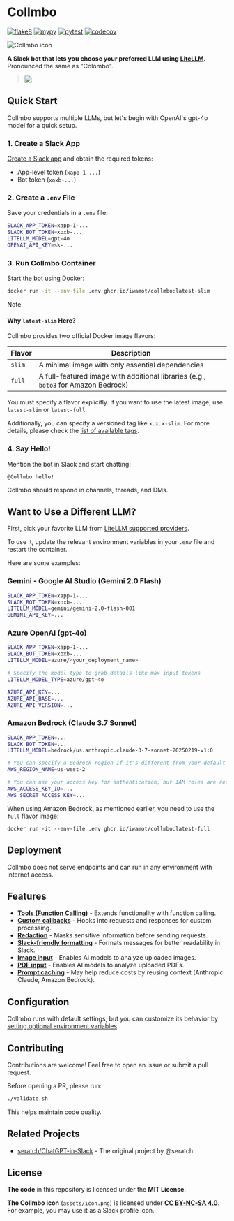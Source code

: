 # Collmbo

[![flake8](https://github.com/iwamot/collmbo/actions/workflows/flake8.yml/badge.svg)](https://github.com/iwamot/collmbo/actions/workflows/flake8.yml)
[![mypy](https://github.com/iwamot/collmbo/actions/workflows/mypy.yml/badge.svg)](https://github.com/iwamot/collmbo/actions/workflows/mypy.yml)
[![pytest](https://github.com/iwamot/collmbo/actions/workflows/tests.yml/badge.svg)](https://github.com/iwamot/collmbo/actions/workflows/tests.yml)
[![codecov](https://codecov.io/gh/iwamot/collmbo/branch/main/graph/badge.svg)](https://app.codecov.io/gh/iwamot/collmbo)

![Collmbo icon](https://github.com/user-attachments/assets/b13da1c7-5d2f-4ad3-8c5b-9ef4e500deb8)

**A Slack bot that lets you choose your preferred LLM using [LiteLLM](https://github.com/BerriAI/litellm).** Pronounced the same as "Colombo".

> ![](https://github.com/user-attachments/assets/a377b868-3673-4798-b415-44e674cf7ae6)

## Quick Start

Collmbo supports multiple LLMs, but let's begin with OpenAI's gpt-4o model for a quick setup.

### 1. Create a Slack App

[Create a Slack app](https://github.com/iwamot/collmbo/wiki/Creating-a-Slack-App) and obtain the required tokens:

- App-level token (`xapp-1-...`)
- Bot token (`xoxb-...`)

### 2. Create a `.env` File

Save your credentials in a `.env` file:

```sh
SLACK_APP_TOKEN=xapp-1-...
SLACK_BOT_TOKEN=xoxb-...
LITELLM_MODEL=gpt-4o
OPENAI_API_KEY=sk-...
```

### 3. Run Collmbo Container

Start the bot using Docker:

```sh
docker run -it --env-file .env ghcr.io/iwamot/collmbo:latest-slim
```

> [!NOTE]
>
> #### Why `latest-slim` Here?
>
> Collmbo provides two official Docker image flavors:
>
> | Flavor | Description |
> |--------|-------------|
> | `slim` | A minimal image with only essential dependencies |
> | `full` | A full-featured image with additional libraries (e.g., `boto3` for Amazon Bedrock) |
>
> You must specify a flavor explicitly. If you want to use the latest image, use `latest-slim` or `latest-full`.
>
> Additionally, you can specify a versioned tag like `x.x.x-slim`. For more details, please check the [list of available tags](https://github.com/iwamot/collmbo/pkgs/container/collmbo/versions?filters%5Bversion_type%5D=tagged).

### 4. Say Hello!

Mention the bot in Slack and start chatting:

```
@Collmbo hello!
```

Collmbo should respond in channels, threads, and DMs.

## Want to Use a Different LLM?

First, pick your favorite LLM from [LiteLLM supported providers](https://docs.litellm.ai/docs/providers).

To use it, update the relevant environment variables in your `.env` file and restart the container.

Here are some examples:

### Gemini - Google AI Studio (Gemini 2.0 Flash)

```sh
SLACK_APP_TOKEN=xapp-1-...
SLACK_BOT_TOKEN=xoxb-...
LITELLM_MODEL=gemini/gemini-2.0-flash-001
GEMINI_API_KEY=...
```

### Azure OpenAI (gpt-4o)

```sh
SLACK_APP_TOKEN=xapp-1-...
SLACK_BOT_TOKEN=xoxb-...
LITELLM_MODEL=azure/<your_deployment_name>

# Specify the model type to grab details like max input tokens
LITELLM_MODEL_TYPE=azure/gpt-4o

AZURE_API_KEY=...
AZURE_API_BASE=...
AZURE_API_VERSION=...
```

### Amazon Bedrock (Claude 3.7 Sonnet)

```sh
SLACK_APP_TOKEN=...
SLACK_BOT_TOKEN=...
LITELLM_MODEL=bedrock/us.anthropic.claude-3-7-sonnet-20250219-v1:0

# You can specify a Bedrock region if it's different from your default AWS region
AWS_REGION_NAME=us-west-2

# You can use your access key for authentication, but IAM roles are recommended
AWS_ACCESS_KEY_ID=...
AWS_SECRET_ACCESS_KEY=...
```

When using Amazon Bedrock, as mentioned earlier, you need to use the `full` flavor image:

```
docker run -it --env-file .env ghcr.io/iwamot/collmbo:latest-full
```

## Deployment

Collmbo does not serve endpoints and can run in any environment with internet access.

## Features

- **[Tools (Function Calling)](https://github.com/iwamot/collmbo/wiki/Tools-(Function-Calling))** - Extends functionality with function calling.
- **[Custom callbacks](https://github.com/iwamot/collmbo/wiki/Custom-callbacks)** - Hooks into requests and responses for custom processing.
- **[Redaction](https://github.com/iwamot/collmbo/wiki/Redaction)** - Masks sensitive information before sending requests.
- **[Slack-friendly formatting](https://github.com/iwamot/collmbo/wiki/Slack%E2%80%90friendly-formatting)** - Formats messages for better readability in Slack.
- **[Image input](https://github.com/iwamot/collmbo/wiki/Image-input)** - Enables AI models to analyze uploaded images.
- **[PDF input](https://github.com/iwamot/collmbo/wiki/PDF-input)** - Enables AI models to analyze uploaded PDFs.
- **[Prompt caching](https://github.com/iwamot/collmbo/wiki/Prompt-caching)** - May help reduce costs by reusing context (Anthropic Claude, Amazon Bedrock).

## Configuration

Collmbo runs with default settings, but you can customize its behavior by [setting optional environment variables](https://github.com/iwamot/collmbo/wiki/Optional-Settings).

## Contributing

Contributions are welcome! Feel free to open an issue or submit a pull request.

Before opening a PR, please run:

```sh
./validate.sh
```

This helps maintain code quality.

## Related Projects

- [seratch/ChatGPT-in-Slack](https://github.com/seratch/ChatGPT-in-Slack) - The original project by @seratch.

## License

**The code** in this repository is licensed under the **MIT License**.

**The Collmbo icon** (`assets/icon.png`) is licensed under **[CC BY-NC-SA 4.0](https://creativecommons.org/licenses/by-nc-sa/4.0/)**. For example, you may use it as a Slack profile icon.

